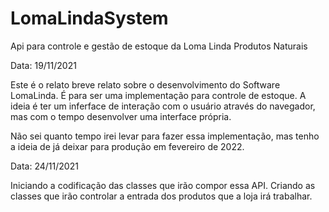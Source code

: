 # LomaLindaSystem
Api para controle e gestão de estoque da Loma Linda Produtos Naturais

Data: 19/11/2021

Este é o relato breve relato sobre o desenvolvimento do Software LomaLinda.
É para ser uma implementação para controle de estoque.
A ideia é ter um inferface de interação com o usuário através do navegador, 
mas com o tempo desenvolver uma interface própria.

Não sei quanto tempo irei levar para fazer essa implementação, mas tenho a ideia de 
já deixar para produção em fevereiro de 2022.

Data: 24/11/2021

Iniciando a codificação das classes que irão compor essa API.
Criando as classes que irão controlar a entrada dos produtos que a loja irá trabalhar.
